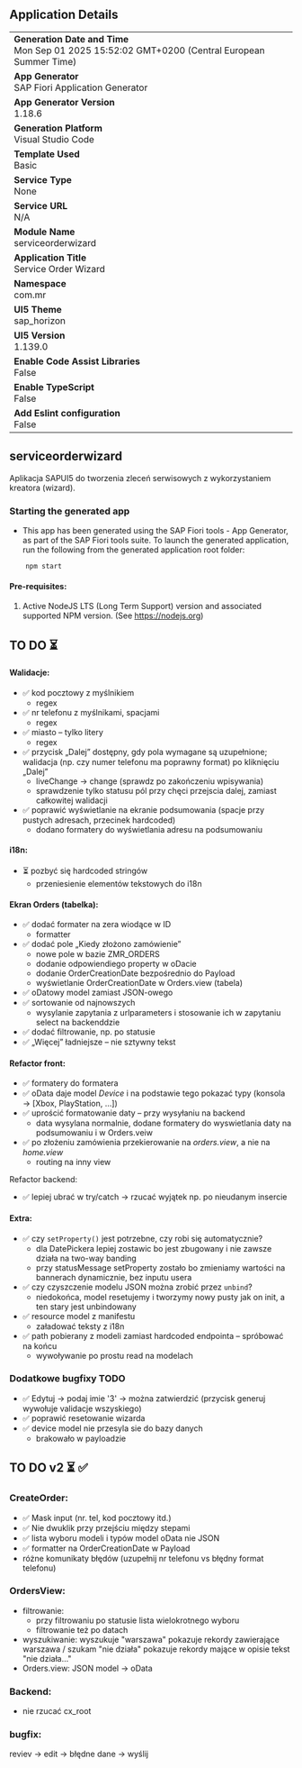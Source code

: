 ## Application Details
|               |
| ------------- |
|**Generation Date and Time**<br>Mon Sep 01 2025 15:52:02 GMT+0200 (Central European Summer Time)|
|**App Generator**<br>SAP Fiori Application Generator|
|**App Generator Version**<br>1.18.6|
|**Generation Platform**<br>Visual Studio Code|
|**Template Used**<br>Basic|
|**Service Type**<br>None|
|**Service URL**<br>N/A|
|**Module Name**<br>serviceorderwizard|
|**Application Title**<br>Service Order Wizard|
|**Namespace**<br>com.mr|
|**UI5 Theme**<br>sap_horizon|
|**UI5 Version**<br>1.139.0|
|**Enable Code Assist Libraries**<br>False|
|**Enable TypeScript**<br>False|
|**Add Eslint configuration**<br>False|

## serviceorderwizard

Aplikacja SAPUI5 do tworzenia zleceń serwisowych z wykorzystaniem kreatora (wizard).

### Starting the generated app

-   This app has been generated using the SAP Fiori tools - App Generator, as part of the SAP Fiori tools suite.  To launch the generated application, run the following from the generated application root folder:

```
    npm start
```

#### Pre-requisites:

1. Active NodeJS LTS (Long Term Support) version and associated supported NPM version.  (See https://nodejs.org)


## TO DO ⏳
#### Walidacje:
* ✅ kod pocztowy z myślnikiem 
    - regex
* ✅ nr telefonu z myślnikami, spacjami 
    - regex
* ✅ miasto – tylko litery 
    - regex
* ✅ przycisk „Dalej” dostępny, gdy pola wymagane są uzupełnione; walidacja (np. czy numer telefonu ma poprawny format) po kliknięciu „Dalej” 
    - liveChange -> change (sprawdz po zakończeniu wpisywania)
     - sprawdzenie tylko statusu pól przy chęci przejscia dalej, zamiast całkowitej walidacji
* ✅ poprawić wyświetlanie na ekranie podsumowania (spacje przy pustych adresach, przecinek hardcoded)
    - dodano formatery do wyświetlania adresu na podsumowaniu

#### i18n:
* ⏳ pozbyć się hardcoded stringów
    - przeniesienie elementów tekstowych do i18n

#### Ekran Orders (tabelka):
* ✅ dodać formater na zera wiodące w ID
    - formatter
* ✅ dodać pole „Kiedy złożono zamówienie”
    - nowe pole w bazie ZMR_ORDERS
    - dodanie odpowiendiego property w oDacie
    - dodanie OrderCreationDate bezpośrednio do Payload
    - wyświetlanie OrderCreationDate w Orders.view (tabela)
* ✅ oDatowy model zamiast JSON-owego
* ✅ sortowanie od najnowszych
    - wysylanie zapytania z urlparameters i stosowanie ich w zapytaniu select na backenddzie
* ✅ dodać filtrowanie, np. po statusie
* ✅ „Więcej” ładniejsze – nie sztywny tekst


#### Refactor front:
* ✅ formatery do formatera
* ✅ oData daje model *Device* i na podstawie tego pokazać typy (konsola → \[Xbox, PlayStation, …])
* ✅ uprościć formatowanie daty – przy wysyłaniu na backend
    - data wysylana normalnie, dodane formatery do wyswietlania daty na podsumowaniu i w Orders.veiw
* ✅ po złożeniu zamówienia przekierowanie na *orders.view*, a nie na *home.view*
    - routing na inny view

Refactor backend:
* ✅ lepiej ubrać w try/catch → rzucać wyjątek np. po nieudanym insercie

#### Extra:
* ✅ czy `setProperty()` jest potrzebne, czy robi się automatycznie? 
    - dla DatePickera lepiej zostawic bo jest zbugowany i nie zawsze działa na two-way banding
    - przy statusMessage setProperty zostało bo zmieniamy wartości na bannerach dynamicznie, bez inputu usera
* ✅ czy czyszczenie modelu JSON można zrobić przez `unbind`?
    - niedokońca, model resetujemy i tworzymy nowy pusty jak on init, a ten stary jest unbindowany
* ✅ resource model z manifestu
    - załadować teksty z i18n
* ✅ path pobierany z modeli zamiast hardcoded endpointa – spróbować na końcu
    - wywoływanie po prostu read na modelach


### Dodatkowe bugfixy TODO
* ✅ Edytuj -> podaj imie '3' -> można zatwierdzić (przycisk generuj wywołuje validacje wszyskiego)
* ✅ poprawić resetowanie wizarda
* ✅ device model nie przesyla sie do bazy danych
    - brakowało w payloadzie

## TO DO v2 ⏳ ✅
### CreateOrder:
* ✅ Mask input (nr. tel, kod pocztowy itd.)
* ✅ Nie dwuklik przy przejściu między stepami
* ✅ lista wyboru modeli i typów model oData nie JSON
* ✅ formatter na OrderCreationDate w Payload
* różne komunikaty błędów (uzupełnij nr telefonu vs błędny format telefonu)

### OrdersView:
* filtrowanie:
    - przy filtrowaniu po statusie lista wielokrotnego wyboru
    - filtrowanie też po datach
* wyszukiwanie: wyszukuje "warszawa" pokazuje rekordy zawierające warszawa / szukam "nie działa" pokazuje rekordy mające w opisie tekst "nie działa..."
* Orders.view: JSON model -> oData

### Backend:
* nie rzucać cx_root


### bugfix:
reviev -> edit -> błędne dane -> wyślij